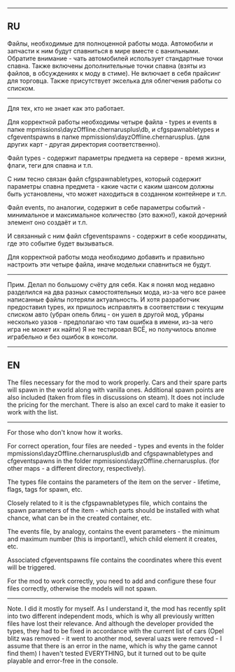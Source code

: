 --------------------------------------------------------------------------------------------------------------------------------------
RU
--------------------------------------------------------------------------------------------------------------------------------------

Файлы, необходимые для полноценной работы мода.
Автомобили и запчасти к ним будут спавниться в мире вместе с ванильными.
Обратите внимание - чать автомобилей использует стандартные точки спавна.
Также включены дополнительные точки спавна (взяты из файлов, в обсуждениях к моду в стиме).
Не включает в себя прайсинг для торговца.
Также присутствует экселька для облегчения работы со списком.

--------------------------------------------------------------------------------------------------------------------------------------
Для тех, кто не знает как это работает. 

Для корректной работы необходимы четыре файла - types и events в папке mpmissions\dayzOffline.chernarusplus\db, и 
cfgspawnabletypes и cfgeventspawns в папке mpmissions\dayzOffline.chernarusplus. (для других карт - другая директория соответственно).

Файл types - содержит параметры предмета на сервере - время жизни, флаги, теги для спавна и т.п.

С ним тесно связан файл cfgspawnabletypes, который содержит параметры спавна предмета - какие  части с каким шансом должны быть 
установлены, что может находиться в созданном контейнере и т.п.

Файл events, по аналогии, содержит в себе параметры событий - минимальное и максимальное количество (это важно!), какой дочерний 
элемент оно создаёт и т.п. 

И связанный с ним файл cfgeventspawns - содержит в себе координаты, где это событие будет вызываться.

Для корректной работы мода необходимо добавить и правильно настроить эти четыре файла, иначе модельки спавниться не будут.

--------------------------------------------------------------------------------------------------------------------------------------

Прим. Делал по большому счёту для себя. Как я понял мод недавно разделился на два разных самостоятельных мода, из-за чего все ранее 
написанные файлы потеряли актуальность. И хотя разработчик предоставил types, их пришлось исправлять в соответствии с текущим списком 
авто (убран опель блиц - он ушел в другой мод, убраны несколько уазов - предполагаю что там ошибка в имени, из-за чего игра не может 
их найти) Я не тестировал ВСЁ, но получилось вполне играбельно и без ошибок в консоли.

--------------------------------------------------------------------------------------------------------------------------------------
EN
--------------------------------------------------------------------------------------------------------------------------------------

The files necessary for the mod to work properly.
Cars and their spare parts will spawn in the world along with vanilla ones. 
Additional spawn points are also included (taken from files in discussions on steam).
It does not include the pricing for the merchant.
There is also an excel card to make it easier to work with the list.

--------------------------------------------------------------------------------------------------------------------------------------
For those who don't know how it works. 

For correct operation, four files are needed - types and events in the folder 
mpmissions\dayzOffline.chernarusplus\db and cfgspawnabletypes and cfgeventspawns in the folder mpmissions\dayzOffline.chernarusplus. 
(for other maps - a different directory, respectively).

The types file contains the parameters of the item on the server - lifetime, flags, tags for spawn, etc.

Closely related to it is the cfgspawnabletypes file, which contains the spawn parameters of the item - which parts should be 
installed with what chance, what can be in the created container, etc. 

The events file, by analogy, contains the event parameters - the minimum and maximum number (this is important!), which child element 
it creates, etc. 

Associated cfgeventspawns file contains the coordinates where this event will be triggered.

For the mod to work correctly, you need to add and configure these four files correctly, otherwise the models will not spawn.

--------------------------------------------------------------------------------------------------------------------------------------

Note. I did it mostly for myself. As I understand it, the mod has recently split into two different independent mods, which is why all 
previously written files have lost their relevance. And although the developer provided the types, they had to be fixed in accordance 
with the current list of cars (Opel blitz was removed - it went to another mod, several uazs were removed - I assume that there is an 
error in the name, which is why the game cannot find them) I haven't tested EVERYTHING, but it turned out to be quite playable and 
error-free in the console.
